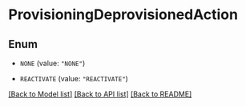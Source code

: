 # ProvisioningDeprovisionedAction

## Enum


* `NONE` (value: `"NONE"`)

* `REACTIVATE` (value: `"REACTIVATE"`)


[[Back to Model list]](../README.md#documentation-for-models) [[Back to API list]](../README.md#documentation-for-api-endpoints) [[Back to README]](../README.md)



